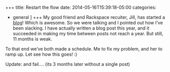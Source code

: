 +++
title: Restart the flow
date: 2014-05-16T15:39:18-05:00
categories:
  - general
]
+++
My good friend and Rackspace recuiter, Jill, has started a [blog](http://theunrecruiter.wordpress.com/ "The Un-Recruiter")! Which is awesome. So we were talking and I pointed out how I&#8217;ve been slacking. I have actually written a blog post this year, and it succeeded in making my time between posts not reach a year. But still, 11 months is weak.

To that end we&#8217;ve both made a schedule. Me to fix my problem, and her to ramp up. Let see how this goes! :)

Update: and fail&#8230;. (its 3 months later without a single post)
